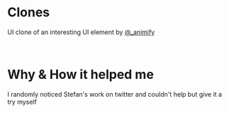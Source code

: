 # Clones

UI clone of an interesting UI element by [@_animify](https://twitter.com/_animify/status/1610736547871031296)

<br />

# Why & How it helped me

I randomly noticed Stefan's work on twitter and couldn't help but give it a try myself
<br/> <br/>